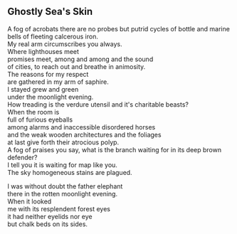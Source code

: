 Ghostly Sea's Skin
------------------
A fog of acrobats there are no probes but putrid cycles of bottle and marine  
bells of fleeting calcerous iron.  
My real arm circumscribes you always.  
Where lighthouses meet  
promises meet, among and among and the sound  
of cities, to reach out and breathe in animosity.  
The reasons for my respect  
are gathered in my arm of saphire.  
I stayed grew and green  
under the moonlight evening.  
How treading is the verdure utensil and it's charitable beasts?  
When the room is  
full of furious eyeballs  
among alarms and inaccessible disordered horses  
and the weak wooden architectures and the foliages  
at last give forth their atrocious polyp.  
A fog of praises you say, what is the branch waiting for in its deep brown defender?  
I tell you it is waiting for map like you.  
The sky homogeneous stains are plagued.  
  
I was without doubt the father elephant  
there in the rotten moonlight evening.  
When it looked  
me with its resplendent forest eyes  
it had neither eyelids nor eye  
but chalk beds on its sides.  
